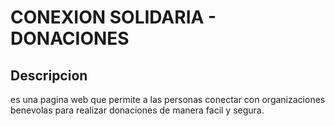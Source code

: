 # CONEXION SOLIDARIA - DONACIONES

## Descripcion

es una pagina web que permite a las personas conectar con organizaciones benevolas para realizar donaciones de manera facil y segura.
